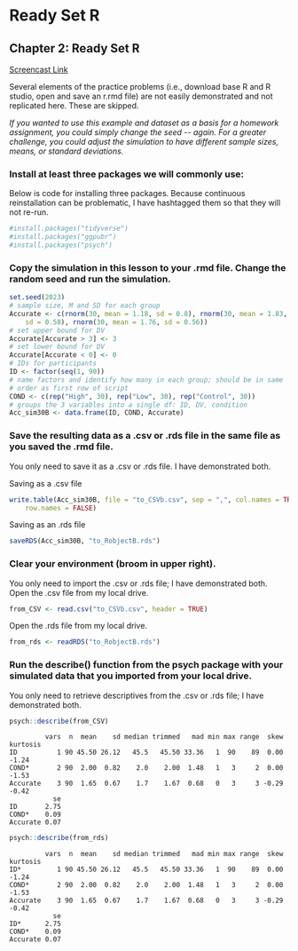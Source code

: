 # Ready Set R


## Chapter 2: Ready Set R

[Screencast Link]()

Several elements of the practice problems (i.e., download base R and R studio, open and save an r.rmd file) are not easily demonstrated and not replicated here. These are skipped.

*If you wanted to use this example and dataset as a basis for a homework assignment, you could simply change the seed -- again. For a greater challenge, you could adjust the simulation to have different sample sizes, means, or standard deviations.*

### Install at least three packages we will commonly use:

Below is code for installing three packages. Because continuous reinstallation can be problematic, I have hashtagged them so that they will not re-run.

```r
#install.packages("tidyverse")
#install.packages("ggpubr")
#install.packages("psych")
```
### Copy the simulation in this lesson to your .rmd file. Change the random seed and run the simulation. 


```r
set.seed(2023)
# sample size, M and SD for each group
Accurate <- c(rnorm(30, mean = 1.18, sd = 0.8), rnorm(30, mean = 1.83,
    sd = 0.58), rnorm(30, mean = 1.76, sd = 0.56))
# set upper bound for DV
Accurate[Accurate > 3] <- 3
# set lower bound for DV
Accurate[Accurate < 0] <- 0
# IDs for participants
ID <- factor(seq(1, 90))
# name factors and identify how many in each group; should be in same
# order as first row of script
COND <- c(rep("High", 30), rep("Low", 30), rep("Control", 30))
# groups the 3 variables into a single df: ID, DV, condition
Acc_sim30B <- data.frame(ID, COND, Accurate)
```

### Save the resulting data as a .csv or .rds file in the same file as you saved the .rmd file.

You only need to save it as a .csv or .rds file. I have demonstrated both.

Saving as a .csv file

```r
write.table(Acc_sim30B, file = "to_CSVb.csv", sep = ",", col.names = TRUE,
    row.names = FALSE)
```

Saving as an .rds file

```r
saveRDS(Acc_sim30B, "to_RobjectB.rds")
```

### Clear your environment (broom in upper right).

You only need to import the .csv or .rds file; I have demonstrated both. 
Open the .csv file from my local drive.

```r
from_CSV <- read.csv("to_CSVb.csv", header = TRUE)
```


Open the .rds file from my local drive.

```r
from_rds <- readRDS("to_RobjectB.rds")
```

### Run the describe() function from the psych package with your simulated data that you imported from your local drive.

You only need to retrieve descriptives from the .csv or .rds file; I have demonstrated both. 

```r
psych::describe(from_CSV)
```

```
         vars  n  mean    sd median trimmed   mad min max range  skew kurtosis
ID          1 90 45.50 26.12   45.5   45.50 33.36   1  90    89  0.00    -1.24
COND*       2 90  2.00  0.82    2.0    2.00  1.48   1   3     2  0.00    -1.53
Accurate    3 90  1.65  0.67    1.7    1.67  0.68   0   3     3 -0.29    -0.42
           se
ID       2.75
COND*    0.09
Accurate 0.07
```


```r
psych::describe(from_rds)
```

```
         vars  n  mean    sd median trimmed   mad min max range  skew kurtosis
ID*         1 90 45.50 26.12   45.5   45.50 33.36   1  90    89  0.00    -1.24
COND*       2 90  2.00  0.82    2.0    2.00  1.48   1   3     2  0.00    -1.53
Accurate    3 90  1.65  0.67    1.7    1.67  0.68   0   3     3 -0.29    -0.42
           se
ID*      2.75
COND*    0.09
Accurate 0.07
```

